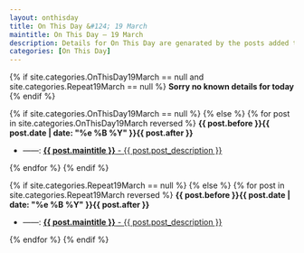 ```yaml
---
layout: onthisday
title: On This Day &#124; 19 March
maintitle: On This Day — 19 March
description: Details for On This Day are genarated by the posts added to the website so the content is subject to changes/updates over time.
categories: [On This Day]
---
```


{% if site.categories.OnThisDay19March == null and site.categories.Repeat19March == null %}
<strong>Sorry no known details for today</strong>
{% endif %}

{% if site.categories.OnThisDay19March == null %}
{% else %}
{% for post in site.categories.OnThisDay19March reversed %}
<strong>{{ post.before }}{{ post.date | date: "%e %B %Y" }}{{ post.after }}</strong>
<ul>
<li> ——: <a href="{{ post.url }}"><strong>{{ post.maintitle }}</strong> - {{ post.post_description }}</a></li>
</ul>
{% endfor %}
{% endif %}

{% if site.categories.Repeat19March == null %}
{% else %}
{% for post in site.categories.Repeat19March reversed %}
<strong>{{ post.before }}{{ post.date | date: "%e %B %Y" }}{{ post.after }}</strong>
<ul>
<li> ——: <a href="{{ post.url }}"><strong>{{ post.maintitle }}</strong> - {{ post.post_description }}</a></li>
</ul>
{% endfor %}
{% endif %}
